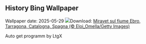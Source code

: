 ## History Bing Wallpaper
Wallpaper date: 2025-05-29
![](https://www.bing.com/th?id=OHR.MiravetSpain_IT-IT4503014691_UHD.jpg&w=1000)Download: [Miravet sul fiume Ebro, Tarragona, Catalogna, Spagna (© Eloi_Omella/Getty Images)](https://www.bing.com/th?id=OHR.MiravetSpain_IT-IT4503014691_UHD.jpg)

Auto get programm by LtgX
